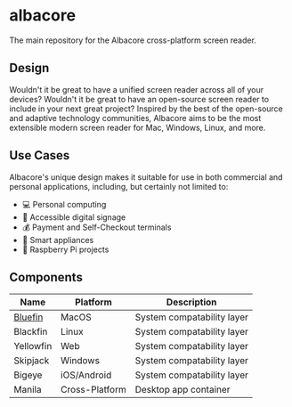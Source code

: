 # albacore
The main repository for the Albacore cross-platform screen reader.
## Design
Wouldn't it be great to have a unified screen reader across all of your devices? Wouldn't it be great to have an open-source screen reader to include in your next great project? Inspired by the best of the open-source and adaptive technology communities, Albacore aims to be the most extensible modern screen reader for Mac, Windows, Linux, and more.
## Use Cases
Albacore's unique design makes it suitable for use in both commercial and personal applications, including, but certainly not limited to:

+ 💻 Personal computing
+ 🚧 Accessible digital signage
+ 💰 Payment and Self-Checkout terminals
+ 🛜 Smart appliances
+ 🤖 Raspberry Pi projects

## Components

|Name|Platform|Description|
|-----|-----|-----|
|[Bluefin](https://github.com/cobdfamily/bluefin/)|MacOS|System compatability layer|
|Blackfin|Linux|System compatability layer|
|Yellowfin|Web|System compatability layer|
|Skipjack|Windows|System compatability layer|
|Bigeye|iOS/Android|System compatability layer|
|Manila|Cross-Platform|Desktop app container|
